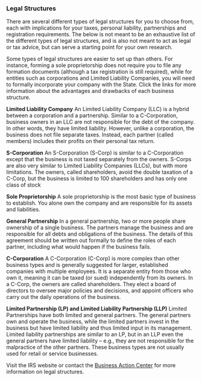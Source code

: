 ---
---

### Legal Structures

There are several different types of legal structures for you to choose from, each with implications for your taxes, personal liability, partnerships and registration requirements. The below is not meant to be an exhaustive list of the different types of legal structures, and is also not meant to act as legal or tax advice, but can serve a starting point for your own research.

Some types of legal structures are easier to set up than others. For instance, forming a sole proprietorship does not require you to file any formation documents (although a tax registration is still required), while for entities such as corporations and Limited Liability Companies, you will need to formally incorporate your company with the State. Click the links for more information about the advantages and drawbacks of each business structure.

**Limited Liability Company**
An Limited Liability Company (LLC) is a hybrid between a corporation and a partnership. Similar to a C-Corporation, business owners in an LLC are not responsible for the debt of the company. In other words, they have limited liability. However, unlike a corporation, the business does not file separate taxes. Instead, each partner (called members) includes their profits on their personal tax return.

**S-Corporation**
An S-Corporation (S-Corp) is similar to a C-Corporation except that the business is not taxed separately from the owners. S-Corps are also very similar to Limited Liability Companies (LLCs), but with more limitations. The owners, called shareholders, avoid the double taxation of a C-Corp, but the business is limited to 100 shareholders and has only one class of stock

**Sole Proprietorship**
A sole proprietorship is the most basic type of business to establish. You alone own the company and are responsible for its assets and liabilities.

**General Partnership**
In a general partnership, two or more people share ownership of a single business. The partners manage the business and are responsible for all debts and obligations of the business. The details of this agreement should be written out formally to define the roles of each partner, including what would happen if the business fails.‍

**C-Corporation**
A C-Corporation (C-Corp) is more complex than other business types and is generally suggested for larger, established companies with multiple employees. It is a separate entity from those who own it, meaning it can be taxed (or sued) independently from its owners. In a C-Corp, the owners are called shareholders. They elect a board of directors to oversee major policies and decisions, and appoint officers who carry out the daily operations of the business.‍

**Limited Partnership (LP) and Limited Liability Partnership (LLP)**
Limited Partnerships have both limited and general partners. The general partners own and operate the business, while the limited partners invest in the business but have limited liability and thus limited input in its management. Limited liability partnerships are similar to an LP, but in an LLP even the general partners have limited liability – e.g., they are not responsible for the malpractice of the other partners. These business types are not usually used for retail or service businesses. ‍

Visit the IRS website or contact the [Business Action Center](https://nj.gov/state/bac/) for more information on legal structures.
